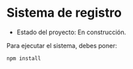 <h1> Sistema de registro</h1>

- Estado del proyecto: En construcción. 

Para ejecutar el sistema, debes poner:

`` npm install ``

